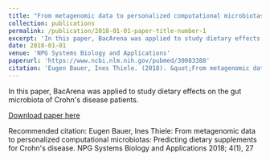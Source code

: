 ```yaml
---
title: "From metagenomic data to personalized computational microbiotas: Predicting dietary supplements for Crohn's disease"
collection: publications
permalink: /publication/2018-01-01-paper-title-number-1
excerpt: 'In this paper, BacArena was applied to study dietary effects on the gut microbiota of Crohn's disease patients.'
date: 2018-01-01
venue: 'NPG Systems Biology and Applications'
paperurl: 'https://www.ncbi.nlm.nih.gov/pubmed/30083388'
citation: 'Eugen Bauer, Ines Thiele. (2018). &quot;From metagenomic data to personalized computational microbiotas: Predicting dietary supplements for Crohn's disease.&quot; <i>NPG Systems Biology and Applications</i>. 4(1).'
---
```

In this paper, BacArena was applied to study dietary effects on the gut microbiota of Crohn's disease patients.

[Download paper here](https://www.ncbi.nlm.nih.gov/pubmed/30083388)

Recommended citation: Eugen Bauer, Ines Thiele: From metagenomic data to personalized computational microbiotas: Predicting dietary supplements for Crohn's disease. NPG Systems Biology and Applications 2018; 4(1), 27 